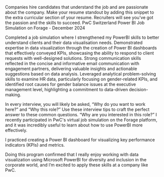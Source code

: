 Companies hire candidates that understand the job and are passionate about the company.
Make your resume standout by adding this snippet to the extra curricular section of your resume. Recruiters will see you've got the passion and the skills to succeed.
PwC Switzerland Power BI Job Simulation on Forage - December 2024

Completed a job simulation where I strengthened my PowerBI skills to better understand clients and their data visualisation needs.
Demonstrated expertise in data visualization through the creation of Power BI dashboards that effectively conveyed KPIs, showcasing the ability to respond to client requests with well-designed solutions.
Strong communication skills reflected in the concise and informative email communication with engagement partners, delivering valuable insights and actionable suggestions based on data analysis.
Leveraged analytical problem-solving skills to examine HR data, particularly focusing on gender-related KPIs, and identified root causes for gender balance issues at the executive management level, highlighting a commitment to data-driven decision-making.





In every interview, you will likely be asked, “Why do you want to work here?” and “Why this role?” Use these interview tips to craft the perfect answer to these common questions.
“Why are you interested in this role?”
I recently participated in PwC's virtual job simulation on the Forage platform, and it was incredibly useful to learn about how to use PowerBI more effectively.

I practiced creating a Power BI dashboard for visualizing key performance indicators (KPIs) and metrics.

Doing this program confirmed that I really enjoy working with data visualization using Microsoft PowerBI for diversity and inclusion in the corporate world, and I’m excited to apply these skills at a company like PwC.
